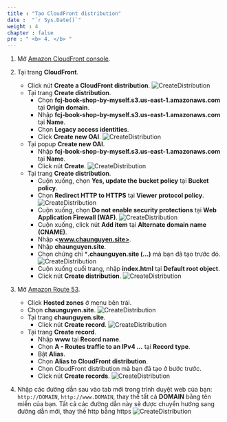 ```yaml
---
title : "Tạo CloudFront distribution"
date :  "`r Sys.Date()`" 
weight : 4
chapter : false
pre : " <b> 4. </b> "
---
```

1. Mở [Amazon CloudFront console](https://us-east-1.console.aws.amazon.com/cloudfront/v3/home?region=us-east-1#/distributions).

2. Tại trang **CloudFront**.
    - Click nút **Create a CloudFront distribution**.
      ![CreateDistribution](/000082-Book-store-Setup-ACM-Route-53-and-Cloud-front/images/temp/1/21.png?width=90pc)
    - Tại trang **Create distribution**.
      - Chọn **fcj-book-shop-by-myself.s3.us-east-1.amazonaws.com** tại **Origin domain**.
      - Nhập **fcj-book-shop-by-myself.s3.us-east-1.amazonaws.com** tại **Name**.
      - Chọn **Legacy access identities**.
      - Click **Create new OAI**.
        ![CreateDistribution](/000082-Book-store-Setup-ACM-Route-53-and-Cloud-front/images/temp/1/22.png?width=90pc)
    - Tại popup **Create new OAI**.
      - Nhập **fcj-book-shop-by-myself.s3.us-east-1.amazonaws.com** tại **Name**.
      - Click nút **Create**.
        ![CreateDistribution](/000082-Book-store-Setup-ACM-Route-53-and-Cloud-front/images/temp/1/23.png?width=90pc)
    - Tại trang **Create distribution**.
      - Cuộn xuống, chọn **Yes, update the bucket policy** tại **Bucket policy**.
      - Chọn **Redirect HTTP to HTTPS** tại **Viewer protocol policy**.
      ![CreateDistribution](/000082-Book-store-Setup-ACM-Route-53-and-Cloud-front/images/temp/1/24.png?width=90pc)
      - Cuộn xuống, chọn **Do not enable security protections** tại **Web Application Firewall (WAF)**.
      ![CreateDistribution](/000082-Book-store-Setup-ACM-Route-53-and-Cloud-front/images/temp/1/27.png?width=90pc)
      - Cuộn xuống, click nút **Add item** tại **Alternate domain name (CNAME)**.
      - Nhập **<www.chaunguyen.site>**.
      - Nhập **chaunguyen.site**.
      - Chọn chứng chỉ ***.chaunguyen.site (...)** mà bạn đã tạo trước đó.
        ![CreateDistribution](/000082-Book-store-Setup-ACM-Route-53-and-Cloud-front/images/temp/1/25.png?width=90pc)
      - Cuộn xuống cuối trang, nhập **index.html** tại **Default root object**.
      - Click nút **Create distribution**.
        ![CreateDistribution](/000082-Book-store-Setup-ACM-Route-53-and-Cloud-front/images/temp/1/26.png?width=90pc)

3. Mở [Amazon Route 53](https://us-east-1.console.aws.amazon.com/route53/home?region=us-east-1#).
    - Click **Hosted zones** ở menu bên trái.
    - Chọn **chaunguyen.site**.
      ![CreateDistribution](/000082-Book-store-Setup-ACM-Route-53-and-Cloud-front/images/temp/1/28.png?width=90pc)
    - Tại trang **chaunguyen.site**.
      - Click nút **Create record**.
      ![CreateDistribution](/000082-Book-store-Setup-ACM-Route-53-and-Cloud-front/images/temp/1/29.png?width=90pc)
    - Tại trang **Create record**.
      - Nhập **www** tại **Record name**.
      - Chọn **A - Routes traffic to an IPv4 ...** tại **Record type**.
      - Bật **Alias**.
      - Chọn **Alias to CloudFront distribution**.
      - Chọn CloudFront distribution mà bạn đã tạo ở bước trước.
      - Click nút **Create records**.
      ![CreateDistribution](/000082-Book-store-Setup-ACM-Route-53-and-Cloud-front/images/temp/1/30.png?width=90pc)

4. Nhập các đường dẫn sau vào tab mới trong trình duyệt web của bạn: `http://DOMAIN`, `http://www.DOMAIN`, thay thế tất cả **DOMAIN** bằng tên miền của bạn. Tất cả các đường dẫn này sẽ được chuyển hướng sang đường dẫn mới, thay thế http bằng https
![CreateDistribution](/000082-Book-store-Setup-ACM-Route-53-and-Cloud-front/images/temp/1/31.png?width=90pc)
